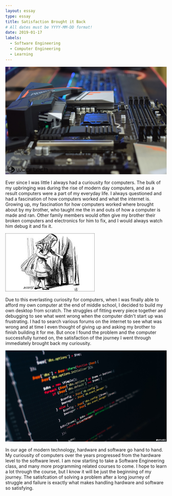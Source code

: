 ```yaml
---
layout: essay
type: essay
title: Satisfaction Brought it Back
# All dates must be YYYY-MM-DD format!
date: 2019-01-17
labels:
  - Software Engineering
  - Computer Engineering
  - Learning
---
```


<img class="ui tiny left circular floated image" src="../images/motherboard.jpg">

Ever since I was little I always had a curiousity for computers. The bulk of my upbringing was during the rise of modern day computers, and as a result computers were a part of my everyday life. I always questioned and had a fascination of how computers worked and what the internet is. Growing up, my fascination for how computers worked where brought about by my brother, who taught me the in and outs of how a computer is made and ran. Other family members would often give my brother their broken computers and electronics for him to fix, and I would always watch him debug it and fix it. 

<img class="ui tiny left circular floated image" src="../images/curiousity.jpeg">

Due to this everlasting curiosity for computers, when I was finally able to afford my own computer at the end of middle school, I decided to build my own desktop from scratch. The struggles of fitting every piece together and debugging to see what went wrong when the computer didn't start up was frustrating. I had to search various forums on the internet to see what was wrong and at time I even thought of giving up and asking my brother to finish building it for me. But once I found the problem and the computer successfully turned on, the satisfaction of the journey I went through immediately brought back my curiousity. 

<img class="ui tiny left circular floated image" src="../images/code.jpg">

In our age of modern technology, hardware and software go hand to hand. My curiousity of computers over the years progressed from the hardware level to the software level. I am now starting to take a Software Engineering class, and many more programming related courses to come. I hope to learn a lot through the course, but I know it will be just the beginning of my journey. The satisfcation of solving a problem after a long journey of struggle and failure is exactly what makes handling hardware and software so satisfying.  
